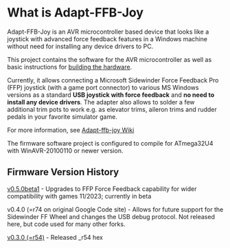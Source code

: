 # What is Adapt-FFB-Joy #

Adapt-FFB-Joy is an AVR microcontroller based device that looks like a joystick with advanced force feedback features in a Windows machine without need for installing any device drivers to PC.

This project contains the software for the AVR microcontroller as well as basic instructions for [building the hardware](https://github.com/tloimu/adapt-ffb-joy/blob/wiki/HowToBuild.md).

Currently, it allows connecting a Microsoft Sidewinder Force Feedback Pro (FFP) joystick (with a game port connector) to various MS Windows versions as a standard **USB joystick with force feedback** and **no need to install any device drivers**. The adapter also allows to solder a few additional trim pots to work e.g. as elevator trims, aileron trims and rudder pedals in your favorite simulator game.

For more information, see [Adapt-ffb-joy Wiki](https://github.com/tloimu/adapt-ffb-joy/blob/wiki/README.md)

The firmware software project is configured to compile for ATmega32U4 with WinAVR-20100110 or newer version.

## Firmware Version History ##
[v0.5.0beta1](https://github.com/tloimu/adapt-ffb-joy/releases/tag/0.5.0beta1) - Upgrades to FFP Force Feedback capability for wider compatibility with games 11/2023; currently in beta

v0.4.0 (=r74 on original Google Code site) - Allows for future support for the Sidewinder FF Wheel and changes the USB debug protocol. Not released here, but code used for many other forks.

[v0.3.0 (=r54)](https://github.com/tloimu/adapt-ffb-joy/blob/master/downloads/adaptffbjoy-0.3.0(r54).hex) - Released _r54 hex
